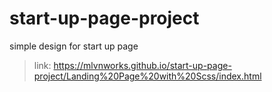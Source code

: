 # start-up-page-project
simple design for start up page


> link: https://mlvnworks.github.io/start-up-page-project/Landing%20Page%20with%20Scss/index.html
